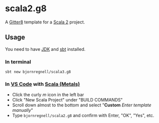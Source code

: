 # scala2.g8
A [Gitter8](http://www.foundweekends.org/giter8/index.html) template for a [Scala 2](https://docs.scala-lang.org/) project.

## Usage

You need to have [JDK](https://adoptopenjdk.net/) and [sbt](https://www.scala-sbt.org) installed.

### In terminal
```
sbt new bjornregnell/scala3.g8
```

### In [VS Code](https://code.visualstudio.com/download) with [Scala (Metals)](https://scalameta.org/metals/docs/editors/vscode.html#installation)

* Click the curly *m* icon in the left bar
* Click "New Scala Project" under "BUILD COMMANDS"
* Scroll down almost to the bottom and select "**Custom** *Enter template manually*"
* Type `bjornregnell/scala2.g8` and confirm with Enter, "OK", "Yes", etc. 
